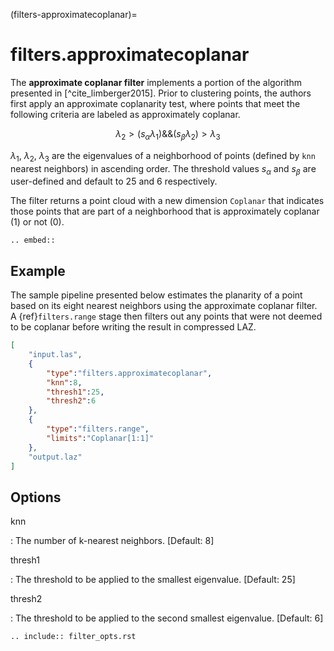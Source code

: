(filters-approximatecoplanar)=

# filters.approximatecoplanar

The **approximate coplanar filter** implements a portion of the algorithm
presented
in [^cite_limberger2015]. Prior to clustering points, the authors first apply an
approximate coplanarity test, where points that meet the following criteria are
labeled as approximately coplanar.

$$
\lambda_2 > (s_{\alpha}\lambda_1) \&\& (s_{\beta}\lambda_2) > \lambda_3
$$

$\lambda_1$, $\lambda_2$, $\lambda_3$ are the eigenvalues of
a neighborhood of points (defined by `knn` nearest neighbors) in ascending
order. The threshold values $s_{\alpha}$ and $s_{\beta}$ are
user-defined and default to 25 and 6 respectively.

The filter returns a point cloud with a new dimension `Coplanar` that
indicates those points that are part of a neighborhood that is approximately
coplanar (1) or not (0).

```{eval-rst}
.. embed::
```

## Example

The sample pipeline presented below estimates the planarity of a point based on
its eight nearest neighbors using the approximate coplanar filter. A
{ref}`filters.range` stage then filters out any points that were not
deemed to be coplanar before writing the result in compressed LAZ.

```json
[
    "input.las",
    {
        "type":"filters.approximatecoplanar",
        "knn":8,
        "thresh1":25,
        "thresh2":6
    },
    {
        "type":"filters.range",
        "limits":"Coplanar[1:1]"
    },
    "output.laz"
]
```

## Options

knn

: The number of k-nearest neighbors. \[Default: 8\]

thresh1

: The threshold to be applied to the smallest eigenvalue. \[Default: 25\]

thresh2

: The threshold to be applied to the second smallest eigenvalue. \[Default: 6\]

```{eval-rst}
.. include:: filter_opts.rst
```
